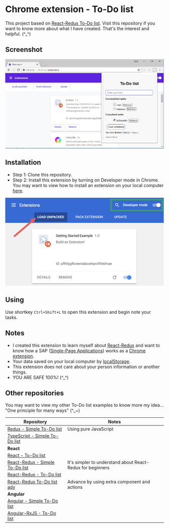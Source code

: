 # Chrome extension - To-Do list
This project based on [React-Redux To-Do list](https://github.com/nguyenkhois/react-redux-todo-list-adv). Visit this repository if you want to know more about what I have created. That's the interest and helpful. (^_^)

## Screenshot
![Screenshoot](images/screenshot.png)

## Installation
* Step 1: Clone this repository.
* Step 2: Install this extension by turning on Developer mode in Chrome. You may want to view how to install an extension on your local computer [here](https://developer.chrome.com/extensions/getstarted#unpacked).

![Load extension](images/load_extension.png)

## Using
Use shortkey `Ctrl+Shift+L` to open this extension and begin note your tasks.

## Notes
* I created this extension to learn myself about [React-Redux](https://redux.js.org/basics/usagewithreact) and want to know how a SAP ([Single-Page Applications](https://en.wikipedia.org/wiki/Single-page_application)) works as a [Chrome extension](https://developer.chrome.com/extensions).
* Your data saved on your local computer by [localStorage](https://developer.mozilla.org/en-US/docs/Web/API/Window/localStorage).
* This extension does not care about your person information or another things.
* YOU ARE SAFE 100%! (^_^)

## Other repositories

You may want to view my other To-Do list examples to know more my idea... "One principle for many ways" (^_~)

| Repository | Notes |
|---|---|
|[Redux - Simple To-Do list](https://github.com/nguyenkhois/redux-simple-todo-list)| Using pure JavaScript|
|[TypeScript - Simple To-Do list](https://github.com/nguyenkhois/typescript-simple-todo-list)||
|**React**|
|[React - To-Do list](https://github.com/nguyenkhois/react-todo-list)||
|[React-Redux - Simple To-Do list](https://github.com/nguyenkhois/react-redux-simple-todo-list)|It's simpler to understand about React-Redux for beginners|
|[React-Redux - To-Do list](https://github.com/nguyenkhois/react-redux-todo-list)||
|[React-Redux To-Do list adv](https://github.com/nguyenkhois/react-redux-todo-list-adv)|Advance by using extra component and actions|
|**Angular**|
|[Angular - Simple To-Do list](https://github.com/nguyenkhois/angular-simple-todo-list)||
|[Angular-RxJS - To-Do list](https://github.com/nguyenkhois/angular-rxjs-todo-list)||

